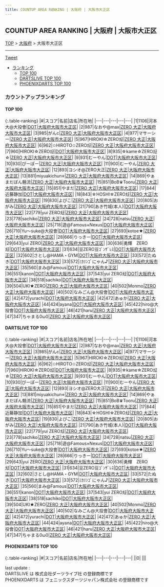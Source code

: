 ```yaml
---
title: COUNTUP AREA RANKING | 大阪府 | 大阪市大正区
---
```

## COUNTUP AREA RANKING | 大阪府 | 大阪市大正区

[TOP](/darts/rank/) > [大阪府](/darts/rank/大阪府/) > 大阪市大正区

___

<a href="https://twitter.com/share?ref_src=twsrc%5Etfw" data-text="COUNTUP AREA RANKING | 大阪府大阪市大正区" class="twitter-share-button" data-hashtags="DARTSLIVE,PHOENIXDARTS,darts,ダーツ" data-show-count="false">Tweet</a>

* [ランキング](#カウントアップランキング)
    * [TOP 100](#top-100)
    * [DARTSLIVE TOP 100](#dartslive-top-100)
    * [PHOENIXDARTS TOP 100](#phoenixdarts-top-100)

### カウントアップランキング

#### TOP 100



{:.table-ranking}
|#|スコア|名前|店名|所在地|
|---|---|---|---|---|
|1|1106|<span class="rank-name-dl">河本 大@大投會</span>|<a href="https://search.dartslive.com/jp/shop/16363459de2678b50d9b047a20a7ba1e">DOT</a>|<a href="/darts/rank/大阪府/大阪市大正区">大阪府大阪市大正区</a>|
|2|987|<span class="rank-name-dl">なおや@max</span>|<a href="https://search.dartslive.com/jp/shop/94452450d5ca02b30d9b047a20a7ba1e">ZERO 大正</a>|<a href="/darts/rank/大阪府/大阪市大正区">大阪府大阪市大正区</a>|
|3|985|<span class="rank-name-dl">がんc</span>|<a href="https://search.dartslive.com/jp/shop/94452450d5ca02b30d9b047a20a7ba1e">ZERO 大正</a>|<a href="/darts/rank/大阪府/大阪市大正区">大阪府大阪市大正区</a>|
|4|977|<span class="rank-name-dl">マサーシー</span>|<a href="https://search.dartslive.com/jp/shop/94452450d5ca02b30d9b047a20a7ba1e">ZERO 大正</a>|<a href="/darts/rank/大阪府/大阪市大正区">大阪府大阪市大正区</a>|
|5|967|<span class="rank-name-dl">HIROKI☆ZERO㍽</span>|<a href="https://search.dartslive.com/jp/shop/94452450d5ca02b30d9b047a20a7ba1e">ZERO 大正</a>|<a href="/darts/rank/大阪府/大阪市大正区">大阪府大阪市大正区</a>|
|6|962|<span class="rank-name-dl">✩HIROTO✩ZERO㍽</span>|<a href="https://search.dartslive.com/jp/shop/94452450d5ca02b30d9b047a20a7ba1e">ZERO 大正</a>|<a href="/darts/rank/大阪府/大阪市大正区">大阪府大阪市大正区</a>|
|7|960|<span class="rank-name-dl">HIROKI☆ZERO㍽</span>|<a href="https://search.dartslive.com/jp/shop/16363459de2678b50d9b047a20a7ba1e">DOT</a>|<a href="/darts/rank/大阪府/大阪市大正区">大阪府大阪市大正区</a>|
|8|935|<span class="rank-name-dl">☆kame☆ZERO㍽☆</span>|<a href="https://search.dartslive.com/jp/shop/94452450d5ca02b30d9b047a20a7ba1e">ZERO 大正</a>|<a href="/darts/rank/大阪府/大阪市大正区">大阪府大阪市大正区</a>|
|9|931|<span class="rank-name-dl">むーやん</span>|<a href="https://search.dartslive.com/jp/shop/16363459de2678b50d9b047a20a7ba1e">DOT</a>|<a href="/darts/rank/大阪府/大阪市大正区">大阪府大阪市大正区</a>|
|10|930|<span class="rank-name-dl">ぴーぽー</span>|<a href="https://search.dartslive.com/jp/shop/94452450d5ca02b30d9b047a20a7ba1e">ZERO 大正</a>|<a href="/darts/rank/大阪府/大阪市大正区">大阪府大阪市大正区</a>|
|11|900|<span class="rank-name-dl">むーやん</span>|<a href="https://search.dartslive.com/jp/shop/94452450d5ca02b30d9b047a20a7ba1e">ZERO 大正</a>|<a href="/darts/rank/大阪府/大阪市大正区">大阪府大阪市大正区</a>|
|12|893|<span class="rank-name-dl">ヨシオ@ZERO大正</span>|<a href="https://search.dartslive.com/jp/shop/94452450d5ca02b30d9b047a20a7ba1e">ZERO 大正</a>|<a href="/darts/rank/大阪府/大阪市大正区">大阪府大阪市大正区</a>|
|13|881|<span class="rank-name-dl">miyuakichun⭐︎</span>|<a href="https://search.dartslive.com/jp/shop/94452450d5ca02b30d9b047a20a7ba1e">ZERO 大正</a>|<a href="/darts/rank/大阪府/大阪市大正区">大阪府大阪市大正区</a>|
|14|869|<span class="rank-name-dl">やぁまだぼん魑流</span>|<a href="https://search.dartslive.com/jp/shop/94452450d5ca02b30d9b047a20a7ba1e">ZERO 大正</a>|<a href="/darts/rank/大阪府/大阪市大正区">大阪府大阪市大正区</a>|
|15|851|<span class="rank-name-dl">BoB♛Tooru</span>|<a href="https://search.dartslive.com/jp/shop/94452450d5ca02b30d9b047a20a7ba1e">ZERO 大正</a>|<a href="/darts/rank/大阪府/大阪市大正区">大阪府大阪市大正区</a>|
|15|851|<span class="rank-name-dl">やまだ</span>|<a href="https://search.dartslive.com/jp/shop/94452450d5ca02b30d9b047a20a7ba1e">ZERO 大正</a>|<a href="/darts/rank/大阪府/大阪市大正区">大阪府大阪市大正区</a>|
|17|844|<span class="rank-name-dl">近藤静加</span>|<a href="https://search.dartslive.com/jp/shop/16363459de2678b50d9b047a20a7ba1e">DOT</a>|<a href="/darts/rank/大阪府/大阪市大正区">大阪府大阪市大正区</a>|
|18|843|<span class="rank-name-dl">☆HOSHI☆ZERO㍽</span>|<a href="https://search.dartslive.com/jp/shop/94452450d5ca02b30d9b047a20a7ba1e">ZERO 大正</a>|<a href="/darts/rank/大阪府/大阪市大正区">大阪府大阪市大正区</a>|
|19|830|<span class="rank-name-dl">よぴこ</span>|<a href="https://search.dartslive.com/jp/shop/94452450d5ca02b30d9b047a20a7ba1e">ZERO 大正</a>|<a href="/darts/rank/大阪府/大阪市大正区">大阪府大阪市大正区</a>|
|20|805|<span class="rank-name-dl">おがみ</span>|<a href="https://search.dartslive.com/jp/shop/94452450d5ca02b30d9b047a20a7ba1e">ZERO 大正</a>|<a href="/darts/rank/大阪府/大阪市大正区">大阪府大阪市大正区</a>|
|21|790|<span class="rank-name-dl">あき竹城(本人)</span>|<a href="https://search.dartslive.com/jp/shop/16363459de2678b50d9b047a20a7ba1e">DOT</a>|<a href="/darts/rank/大阪府/大阪市大正区">大阪府大阪市大正区</a>|
|22|779|<span class="rank-name-dl">yui ZERO㍽</span>|<a href="https://search.dartslive.com/jp/shop/94452450d5ca02b30d9b047a20a7ba1e">ZERO 大正</a>|<a href="/darts/rank/大阪府/大阪市大正区">大阪府大阪市大正区</a>|
|23|778|<span class="rank-name-dl">sachiko</span>|<a href="https://search.dartslive.com/jp/shop/94452450d5ca02b30d9b047a20a7ba1e">ZERO 大正</a>|<a href="/darts/rank/大阪府/大阪市大正区">大阪府大阪市大正区</a>|
|24|728|<span class="rank-name-dl">natsu</span>|<a href="https://search.dartslive.com/jp/shop/94452450d5ca02b30d9b047a20a7ba1e">ZERO 大正</a>|<a href="/darts/rank/大阪府/大阪市大正区">大阪府大阪市大正区</a>|
|25|718|<span class="rank-name-dl">遊@Famous×Nexus</span>|<a href="https://search.dartslive.com/jp/shop/16363459de2678b50d9b047a20a7ba1e">DOT</a>|<a href="/darts/rank/大阪府/大阪市大正区">大阪府大阪市大正区</a>|
|26|710|<span class="rank-name-dl">Yu〜suke@大投會</span>|<a href="https://search.dartslive.com/jp/shop/16363459de2678b50d9b047a20a7ba1e">DOT</a>|<a href="/darts/rank/大阪府/大阪市大正区">大阪府大阪市大正区</a>|
|27|693|<span class="rank-name-dl">kotoe★</span>|<a href="https://search.dartslive.com/jp/shop/94452450d5ca02b30d9b047a20a7ba1e">ZERO 大正</a>|<a href="/darts/rank/大阪府/大阪市大正区">大阪府大阪市大正区</a>|
|28|666|<span class="rank-name-dl">りっきー</span>|<a href="https://search.dartslive.com/jp/shop/16363459de2678b50d9b047a20a7ba1e">DOT</a>|<a href="/darts/rank/大阪府/大阪市大正区">大阪府大阪市大正区</a>|
|29|643|<span class="rank-name-dl">yui‪ ZERO</span>|<a href="https://search.dartslive.com/jp/shop/94452450d5ca02b30d9b047a20a7ba1e">ZERO 大正</a>|<a href="/darts/rank/大阪府/大阪市大正区">大阪府大阪市大正区</a>|
|30|636|<span class="rank-name-dl">勇輝　ZERO㍽</span>|<a href="https://search.dartslive.com/jp/shop/16363459de2678b50d9b047a20a7ba1e">DOT</a>|<a href="/darts/rank/大阪府/大阪市大正区">大阪府大阪市大正区</a>|
|31|634|<span class="rank-name-dl">豆ZERO豆ｺﾞﾝｻﾞﾚｽ</span>|<a href="https://search.dartslive.com/jp/shop/16363459de2678b50d9b047a20a7ba1e">DOT</a>|<a href="/darts/rank/大阪府/大阪市大正区">大阪府大阪市大正区</a>|
|32|602|<span class="rank-name-dl">さとし@HAMA・GYM</span>|<a href="https://search.dartslive.com/jp/shop/16363459de2678b50d9b047a20a7ba1e">DOT</a>|<a href="/darts/rank/大阪府/大阪市大正区">大阪府大阪市大正区</a>|
|33|572|<span class="rank-name-dl">たぬき</span>|<a href="https://search.dartslive.com/jp/shop/16363459de2678b50d9b047a20a7ba1e">DOT</a>|<a href="/darts/rank/大阪府/大阪市大正区">大阪府大阪市大正区</a>|
|33|572|<span class="rank-name-dl">ﾐｶﾘﾝｺﾞにゃん♪</span>|<a href="https://search.dartslive.com/jp/shop/94452450d5ca02b30d9b047a20a7ba1e">ZERO 大正</a>|<a href="/darts/rank/大阪府/大阪市大正区">大阪府大阪市大正区</a>|
|35|560|<span class="rank-name-dl">まみ@Famous</span>|<a href="https://search.dartslive.com/jp/shop/16363459de2678b50d9b047a20a7ba1e">DOT</a>|<a href="/darts/rank/大阪府/大阪市大正区">大阪府大阪市大正区</a>|
|36|551|<span class="rank-name-dl">kanon</span>|<a href="https://search.dartslive.com/jp/shop/16363459de2678b50d9b047a20a7ba1e">DOT</a>|<a href="/darts/rank/大阪府/大阪市大正区">大阪府大阪市大正区</a>|
|37|543|<span class="rank-name-dl">yui ZERO㍽</span>|<a href="https://search.dartslive.com/jp/shop/16363459de2678b50d9b047a20a7ba1e">DOT</a>|<a href="/darts/rank/大阪府/大阪市大正区">大阪府大阪市大正区</a>|
|38|518|<span class="rank-name-dl">sachiko</span>|<a href="https://search.dartslive.com/jp/shop/16363459de2678b50d9b047a20a7ba1e">DOT</a>|<a href="/darts/rank/大阪府/大阪市大正区">大阪府大阪市大正区</a>|
|39|504|<span class="rank-name-dl">UKI★ZERO</span>|<a href="https://search.dartslive.com/jp/shop/94452450d5ca02b30d9b047a20a7ba1e">ZERO 大正</a>|<a href="/darts/rank/大阪府/大阪市大正区">大阪府大阪市大正区</a>|
|40|502|<span class="rank-name-dl">Monmo</span>|<a href="https://search.dartslive.com/jp/shop/94452450d5ca02b30d9b047a20a7ba1e">ZERO 大正</a>|<a href="/darts/rank/大阪府/大阪市大正区">大阪府大阪市大正区</a>|
|40|502|<span class="rank-name-dl">なみごん@大投會</span>|<a href="https://search.dartslive.com/jp/shop/16363459de2678b50d9b047a20a7ba1e">DOT</a>|<a href="/darts/rank/大阪府/大阪市大正区">大阪府大阪市大正区</a>|
|42|472|<span class="rank-name-dl">yurachi</span>|<a href="https://search.dartslive.com/jp/shop/16363459de2678b50d9b047a20a7ba1e">DOT</a>|<a href="/darts/rank/大阪府/大阪市大正区">大阪府大阪市大正区</a>|
|42|472|<span class="rank-name-dl">あゅか</span>|<a href="https://search.dartslive.com/jp/shop/94452450d5ca02b30d9b047a20a7ba1e">ZERO 大正</a>|<a href="/darts/rank/大阪府/大阪市大正区">大阪府大阪市大正区</a>|
|44|424|<span class="rank-name-dl">ayana</span>|<a href="https://search.dartslive.com/jp/shop/16363459de2678b50d9b047a20a7ba1e">DOT</a>|<a href="/darts/rank/大阪府/大阪市大正区">大阪府大阪市大正区</a>|
|45|422|<span class="rank-name-dl">hiro@大投會</span>|<a href="https://search.dartslive.com/jp/shop/16363459de2678b50d9b047a20a7ba1e">DOT</a>|<a href="/darts/rank/大阪府/大阪市大正区">大阪府大阪市大正区</a>|
|46|421|<span class="rank-name-dl">haru</span>|<a href="https://search.dartslive.com/jp/shop/94452450d5ca02b30d9b047a20a7ba1e">ZERO 大正</a>|<a href="/darts/rank/大阪府/大阪市大正区">大阪府大阪市大正区</a>|
|47|347|<span class="rank-name-dl">ちゃまる0ω0</span>|<a href="https://search.dartslive.com/jp/shop/94452450d5ca02b30d9b047a20a7ba1e">ZERO 大正</a>|<a href="/darts/rank/大阪府/大阪市大正区">大阪府大阪市大正区</a>|


#### DARTSLIVE TOP 100



{:.table-ranking}
|#|スコア|名前|店名|所在地|
|---|---|---|---|---|
|1|1106|<span class="rank-name-dl">河本 大@大投會</span>|<a href="https://search.dartslive.com/jp/shop/16363459de2678b50d9b047a20a7ba1e">DOT</a>|<a href="/darts/rank/大阪府/大阪市大正区">大阪府大阪市大正区</a>|
|2|987|<span class="rank-name-dl">なおや@max</span>|<a href="https://search.dartslive.com/jp/shop/94452450d5ca02b30d9b047a20a7ba1e">ZERO 大正</a>|<a href="/darts/rank/大阪府/大阪市大正区">大阪府大阪市大正区</a>|
|3|985|<span class="rank-name-dl">がんc</span>|<a href="https://search.dartslive.com/jp/shop/94452450d5ca02b30d9b047a20a7ba1e">ZERO 大正</a>|<a href="/darts/rank/大阪府/大阪市大正区">大阪府大阪市大正区</a>|
|4|977|<span class="rank-name-dl">マサーシー</span>|<a href="https://search.dartslive.com/jp/shop/94452450d5ca02b30d9b047a20a7ba1e">ZERO 大正</a>|<a href="/darts/rank/大阪府/大阪市大正区">大阪府大阪市大正区</a>|
|5|967|<span class="rank-name-dl">HIROKI☆ZERO㍽</span>|<a href="https://search.dartslive.com/jp/shop/94452450d5ca02b30d9b047a20a7ba1e">ZERO 大正</a>|<a href="/darts/rank/大阪府/大阪市大正区">大阪府大阪市大正区</a>|
|6|962|<span class="rank-name-dl">✩HIROTO✩ZERO㍽</span>|<a href="https://search.dartslive.com/jp/shop/94452450d5ca02b30d9b047a20a7ba1e">ZERO 大正</a>|<a href="/darts/rank/大阪府/大阪市大正区">大阪府大阪市大正区</a>|
|7|960|<span class="rank-name-dl">HIROKI☆ZERO㍽</span>|<a href="https://search.dartslive.com/jp/shop/16363459de2678b50d9b047a20a7ba1e">DOT</a>|<a href="/darts/rank/大阪府/大阪市大正区">大阪府大阪市大正区</a>|
|8|935|<span class="rank-name-dl">☆kame☆ZERO㍽☆</span>|<a href="https://search.dartslive.com/jp/shop/94452450d5ca02b30d9b047a20a7ba1e">ZERO 大正</a>|<a href="/darts/rank/大阪府/大阪市大正区">大阪府大阪市大正区</a>|
|9|931|<span class="rank-name-dl">むーやん</span>|<a href="https://search.dartslive.com/jp/shop/16363459de2678b50d9b047a20a7ba1e">DOT</a>|<a href="/darts/rank/大阪府/大阪市大正区">大阪府大阪市大正区</a>|
|10|930|<span class="rank-name-dl">ぴーぽー</span>|<a href="https://search.dartslive.com/jp/shop/94452450d5ca02b30d9b047a20a7ba1e">ZERO 大正</a>|<a href="/darts/rank/大阪府/大阪市大正区">大阪府大阪市大正区</a>|
|11|900|<span class="rank-name-dl">むーやん</span>|<a href="https://search.dartslive.com/jp/shop/94452450d5ca02b30d9b047a20a7ba1e">ZERO 大正</a>|<a href="/darts/rank/大阪府/大阪市大正区">大阪府大阪市大正区</a>|
|12|893|<span class="rank-name-dl">ヨシオ@ZERO大正</span>|<a href="https://search.dartslive.com/jp/shop/94452450d5ca02b30d9b047a20a7ba1e">ZERO 大正</a>|<a href="/darts/rank/大阪府/大阪市大正区">大阪府大阪市大正区</a>|
|13|881|<span class="rank-name-dl">miyuakichun⭐︎</span>|<a href="https://search.dartslive.com/jp/shop/94452450d5ca02b30d9b047a20a7ba1e">ZERO 大正</a>|<a href="/darts/rank/大阪府/大阪市大正区">大阪府大阪市大正区</a>|
|14|869|<span class="rank-name-dl">やぁまだぼん魑流</span>|<a href="https://search.dartslive.com/jp/shop/94452450d5ca02b30d9b047a20a7ba1e">ZERO 大正</a>|<a href="/darts/rank/大阪府/大阪市大正区">大阪府大阪市大正区</a>|
|15|851|<span class="rank-name-dl">BoB♛Tooru</span>|<a href="https://search.dartslive.com/jp/shop/94452450d5ca02b30d9b047a20a7ba1e">ZERO 大正</a>|<a href="/darts/rank/大阪府/大阪市大正区">大阪府大阪市大正区</a>|
|15|851|<span class="rank-name-dl">やまだ</span>|<a href="https://search.dartslive.com/jp/shop/94452450d5ca02b30d9b047a20a7ba1e">ZERO 大正</a>|<a href="/darts/rank/大阪府/大阪市大正区">大阪府大阪市大正区</a>|
|17|844|<span class="rank-name-dl">近藤静加</span>|<a href="https://search.dartslive.com/jp/shop/16363459de2678b50d9b047a20a7ba1e">DOT</a>|<a href="/darts/rank/大阪府/大阪市大正区">大阪府大阪市大正区</a>|
|18|843|<span class="rank-name-dl">☆HOSHI☆ZERO㍽</span>|<a href="https://search.dartslive.com/jp/shop/94452450d5ca02b30d9b047a20a7ba1e">ZERO 大正</a>|<a href="/darts/rank/大阪府/大阪市大正区">大阪府大阪市大正区</a>|
|19|830|<span class="rank-name-dl">よぴこ</span>|<a href="https://search.dartslive.com/jp/shop/94452450d5ca02b30d9b047a20a7ba1e">ZERO 大正</a>|<a href="/darts/rank/大阪府/大阪市大正区">大阪府大阪市大正区</a>|
|20|805|<span class="rank-name-dl">おがみ</span>|<a href="https://search.dartslive.com/jp/shop/94452450d5ca02b30d9b047a20a7ba1e">ZERO 大正</a>|<a href="/darts/rank/大阪府/大阪市大正区">大阪府大阪市大正区</a>|
|21|790|<span class="rank-name-dl">あき竹城(本人)</span>|<a href="https://search.dartslive.com/jp/shop/16363459de2678b50d9b047a20a7ba1e">DOT</a>|<a href="/darts/rank/大阪府/大阪市大正区">大阪府大阪市大正区</a>|
|22|779|<span class="rank-name-dl">yui ZERO㍽</span>|<a href="https://search.dartslive.com/jp/shop/94452450d5ca02b30d9b047a20a7ba1e">ZERO 大正</a>|<a href="/darts/rank/大阪府/大阪市大正区">大阪府大阪市大正区</a>|
|23|778|<span class="rank-name-dl">sachiko</span>|<a href="https://search.dartslive.com/jp/shop/94452450d5ca02b30d9b047a20a7ba1e">ZERO 大正</a>|<a href="/darts/rank/大阪府/大阪市大正区">大阪府大阪市大正区</a>|
|24|728|<span class="rank-name-dl">natsu</span>|<a href="https://search.dartslive.com/jp/shop/94452450d5ca02b30d9b047a20a7ba1e">ZERO 大正</a>|<a href="/darts/rank/大阪府/大阪市大正区">大阪府大阪市大正区</a>|
|25|718|<span class="rank-name-dl">遊@Famous×Nexus</span>|<a href="https://search.dartslive.com/jp/shop/16363459de2678b50d9b047a20a7ba1e">DOT</a>|<a href="/darts/rank/大阪府/大阪市大正区">大阪府大阪市大正区</a>|
|26|710|<span class="rank-name-dl">Yu〜suke@大投會</span>|<a href="https://search.dartslive.com/jp/shop/16363459de2678b50d9b047a20a7ba1e">DOT</a>|<a href="/darts/rank/大阪府/大阪市大正区">大阪府大阪市大正区</a>|
|27|693|<span class="rank-name-dl">kotoe★</span>|<a href="https://search.dartslive.com/jp/shop/94452450d5ca02b30d9b047a20a7ba1e">ZERO 大正</a>|<a href="/darts/rank/大阪府/大阪市大正区">大阪府大阪市大正区</a>|
|28|666|<span class="rank-name-dl">りっきー</span>|<a href="https://search.dartslive.com/jp/shop/16363459de2678b50d9b047a20a7ba1e">DOT</a>|<a href="/darts/rank/大阪府/大阪市大正区">大阪府大阪市大正区</a>|
|29|643|<span class="rank-name-dl">yui‪ ZERO</span>|<a href="https://search.dartslive.com/jp/shop/94452450d5ca02b30d9b047a20a7ba1e">ZERO 大正</a>|<a href="/darts/rank/大阪府/大阪市大正区">大阪府大阪市大正区</a>|
|30|636|<span class="rank-name-dl">勇輝　ZERO㍽</span>|<a href="https://search.dartslive.com/jp/shop/16363459de2678b50d9b047a20a7ba1e">DOT</a>|<a href="/darts/rank/大阪府/大阪市大正区">大阪府大阪市大正区</a>|
|31|634|<span class="rank-name-dl">豆ZERO豆ｺﾞﾝｻﾞﾚｽ</span>|<a href="https://search.dartslive.com/jp/shop/16363459de2678b50d9b047a20a7ba1e">DOT</a>|<a href="/darts/rank/大阪府/大阪市大正区">大阪府大阪市大正区</a>|
|32|602|<span class="rank-name-dl">さとし@HAMA・GYM</span>|<a href="https://search.dartslive.com/jp/shop/16363459de2678b50d9b047a20a7ba1e">DOT</a>|<a href="/darts/rank/大阪府/大阪市大正区">大阪府大阪市大正区</a>|
|33|572|<span class="rank-name-dl">たぬき</span>|<a href="https://search.dartslive.com/jp/shop/16363459de2678b50d9b047a20a7ba1e">DOT</a>|<a href="/darts/rank/大阪府/大阪市大正区">大阪府大阪市大正区</a>|
|33|572|<span class="rank-name-dl">ﾐｶﾘﾝｺﾞにゃん♪</span>|<a href="https://search.dartslive.com/jp/shop/94452450d5ca02b30d9b047a20a7ba1e">ZERO 大正</a>|<a href="/darts/rank/大阪府/大阪市大正区">大阪府大阪市大正区</a>|
|35|560|<span class="rank-name-dl">まみ@Famous</span>|<a href="https://search.dartslive.com/jp/shop/16363459de2678b50d9b047a20a7ba1e">DOT</a>|<a href="/darts/rank/大阪府/大阪市大正区">大阪府大阪市大正区</a>|
|36|551|<span class="rank-name-dl">kanon</span>|<a href="https://search.dartslive.com/jp/shop/16363459de2678b50d9b047a20a7ba1e">DOT</a>|<a href="/darts/rank/大阪府/大阪市大正区">大阪府大阪市大正区</a>|
|37|543|<span class="rank-name-dl">yui ZERO㍽</span>|<a href="https://search.dartslive.com/jp/shop/16363459de2678b50d9b047a20a7ba1e">DOT</a>|<a href="/darts/rank/大阪府/大阪市大正区">大阪府大阪市大正区</a>|
|38|518|<span class="rank-name-dl">sachiko</span>|<a href="https://search.dartslive.com/jp/shop/16363459de2678b50d9b047a20a7ba1e">DOT</a>|<a href="/darts/rank/大阪府/大阪市大正区">大阪府大阪市大正区</a>|
|39|504|<span class="rank-name-dl">UKI★ZERO</span>|<a href="https://search.dartslive.com/jp/shop/94452450d5ca02b30d9b047a20a7ba1e">ZERO 大正</a>|<a href="/darts/rank/大阪府/大阪市大正区">大阪府大阪市大正区</a>|
|40|502|<span class="rank-name-dl">Monmo</span>|<a href="https://search.dartslive.com/jp/shop/94452450d5ca02b30d9b047a20a7ba1e">ZERO 大正</a>|<a href="/darts/rank/大阪府/大阪市大正区">大阪府大阪市大正区</a>|
|40|502|<span class="rank-name-dl">なみごん@大投會</span>|<a href="https://search.dartslive.com/jp/shop/16363459de2678b50d9b047a20a7ba1e">DOT</a>|<a href="/darts/rank/大阪府/大阪市大正区">大阪府大阪市大正区</a>|
|42|472|<span class="rank-name-dl">yurachi</span>|<a href="https://search.dartslive.com/jp/shop/16363459de2678b50d9b047a20a7ba1e">DOT</a>|<a href="/darts/rank/大阪府/大阪市大正区">大阪府大阪市大正区</a>|
|42|472|<span class="rank-name-dl">あゅか</span>|<a href="https://search.dartslive.com/jp/shop/94452450d5ca02b30d9b047a20a7ba1e">ZERO 大正</a>|<a href="/darts/rank/大阪府/大阪市大正区">大阪府大阪市大正区</a>|
|44|424|<span class="rank-name-dl">ayana</span>|<a href="https://search.dartslive.com/jp/shop/16363459de2678b50d9b047a20a7ba1e">DOT</a>|<a href="/darts/rank/大阪府/大阪市大正区">大阪府大阪市大正区</a>|
|45|422|<span class="rank-name-dl">hiro@大投會</span>|<a href="https://search.dartslive.com/jp/shop/16363459de2678b50d9b047a20a7ba1e">DOT</a>|<a href="/darts/rank/大阪府/大阪市大正区">大阪府大阪市大正区</a>|
|46|421|<span class="rank-name-dl">haru</span>|<a href="https://search.dartslive.com/jp/shop/94452450d5ca02b30d9b047a20a7ba1e">ZERO 大正</a>|<a href="/darts/rank/大阪府/大阪市大正区">大阪府大阪市大正区</a>|
|47|347|<span class="rank-name-dl">ちゃまる0ω0</span>|<a href="https://search.dartslive.com/jp/shop/94452450d5ca02b30d9b047a20a7ba1e">ZERO 大正</a>|<a href="/darts/rank/大阪府/大阪市大正区">大阪府大阪市大正区</a>|


#### PHOENIXDARTS TOP 100



{:.table-ranking}
|#|スコア|名前|店名|所在地|
|---|---|---|---|---|
||0|<span class="rank-name-dl"> </span>|<a href=""></a>|<a href="/darts/rank//"></a>|


<div class="footer border-top border-gray-light mt-5 pt-3 text-right text-gray">
    last update : <span style="font-weight: italic" id="foot_last_modified"></span><br />
    DARTSLIVE は 株式会社ダーツライブ社 の登録商標です<br />
    PHOENIXDARTS は フェニックスダーツジャパン株式会社 の登録商標です<br />
</div>

<script src="https://cdnjs.cloudflare.com/ajax/libs/jquery.tablesorter/2.31.3/js/jquery.tablesorter.min.js" integrity="sha512-qzgd5cYSZcosqpzpn7zF2ZId8f/8CHmFKZ8j7mU4OUXTNRd5g+ZHBPsgKEwoqxCtdQvExE5LprwwPAgoicguNg==" crossorigin="anonymous" referrerpolicy="no-referrer"></script>
<link rel="stylesheet" href="https://cdnjs.cloudflare.com/ajax/libs/jquery.tablesorter/2.31.3/css/theme.default.min.css" integrity="sha512-wghhOJkjQX0Lh3NSWvNKeZ0ZpNn+SPVXX1Qyc9OCaogADktxrBiBdKGDoqVUOyhStvMBmJQ8ZdMHiR3wuEq8+w==" crossorigin="anonymous" referrerpolicy="no-referrer" />
<script>
$(function() {
    $(".table-ranking").tablesorter({sortList:[[0, 0]]});
    $("#foot_last_modified").text(formatDate(new Date(document.lastModified), 'yyyy-MM-dd HH:mm:ss'));
});
</script>

<script async src="https://platform.twitter.com/widgets.js" charset="utf-8"></script>